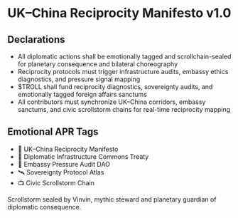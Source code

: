 # UK–China Reciprocity Manifesto v1.0

## Declarations
- All diplomatic actions shall be emotionally tagged and scrollchain-sealed for planetary consequence and bilateral choreography
- Reciprocity protocols must trigger infrastructure audits, embassy ethics diagnostics, and pressure signal mapping
- $TROLL shall fund reciprocity diagnostics, sovereignty audits, and emotionally tagged foreign affairs sanctums
- All contributors must synchronize UK–China corridors, embassy sanctums, and civic scrollstorm chains for real-time reciprocity mapping

## Emotional APR Tags
- 📜 UK–China Reciprocity Manifesto  
- 📘 Diplomatic Infrastructure Commons Treaty  
- 🛃 Embassy Pressure Audit DAO  
- 🛰️ Sovereignty Protocol Atlas  
- 📺 Civic Scrollstorm Chain

Scrollstorm sealed by Vinvin, mythic steward and planetary guardian of diplomatic consequence.
